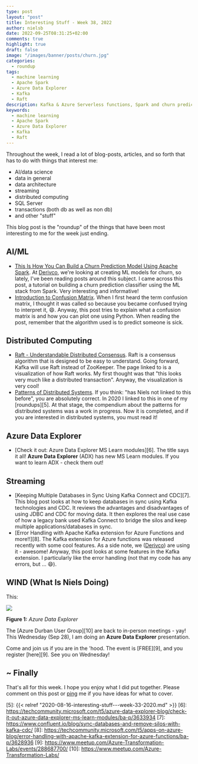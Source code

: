 ```yaml
---
type: post
layout: "post"
title: Interesting Stuff - Week 38, 2022
author: nielsb
date: 2022-09-25T08:31:25+02:00
comments: true
highlight: true
draft: false
image: "/images/banner/posts/churn.jpg"
categories:
  - roundup
tags:
  - machine learning
  - Apache Spark
  - Azure Data Explorer
  - Kafka
  - Raft
description: Kafka & Azure Serverless functions, Spark and churn predictions, the Raft protocol, confusion matrices, and other interesting topics!
keywords:
  - machine learning
  - Apache Spark
  - Azure Data Explorer
  - Kafka
  - Raft   
---
```


Throughout the week, I read a lot of blog-posts, articles, and so forth that has to do with things that interest me:

* AI/data science
* data in general
* data architecture
* streaming
* distributed computing
* SQL Server
* transactions (both db as well as non db)
* and other "stuff"

This blog post is the "roundup" of the things that have been most interesting to me for the week just ending.

<!--more-->

## AI/ML

* [This Is How You Can Build a Churn Prediction Model Using Apache Spark][1]. At [Derivco](/derivco), we're looking at creating ML models for churn, so lately, I've been reading posts around this subject. I came across this post, a tutorial on building a churn prediction classifier using the ML stack from Spark. Very interesting and informative!
* [Introduction to Confusion Matrix][2]. When I first heard the term confusion matrix, I thought it was called so because you became confused trying to interpret it, :smile:. Anyway, this post tries to explain what a confusion matrix is and how you can plot one using Python. When reading the post, remember that the algorithm used is to predict someone is sick.

## Distributed Computing

* [Raft - Understandable Distributed Consensus][3]. Raft is a consensus algorithm that is designed to be easy to understand. Going forward, Kafka will use Raft instead of ZooKeeper. The page linked to is a visualization of how Raft works. My first thought was that "this looks very much like a distributed transaction". Anyway, the visualization is very cool!
* [Patterns of Distributed Systems][4]. If you think: "has Niels not linked to this before", you are absolutely correct. In 2020 I linked to this in one of my [roundups][5]. At that stage, the compendium about the patterns for distributed systems was a work in progress. Now it is completed, and if you are interested in distributed systems, you must read it!

## Azure Data Explorer

* [Check it out: Azure Data Explorer MS Learn modules][6]. The title says it all! **Azure Data Explorer** (ADX) has new MS Learn modules. If you want to learn ADX - check them out!

## Streaming

* [Keeping Multiple Databases in Sync Using Kafka Connect and CDC][7]. This blog post looks at how to keep databases in sync using Kafka technologies and CDC. It reviews the advantages and disadvantages of using JDBC and CDC for moving data. It then explores the real use case of how a legacy bank used Kafka Connect to bridge the silos and keep multiple applications/databases in sync.
* [Error Handling with Apache Kafka extension for Azure Functions and more!!][8]. The Kafka extension for Azure functions was released recently with some cool features. As a side note, we ([Derivco](/derivco)) are using it - awesome! Anyway, this post looks at some features in the Kafka extension. I particularly like the error handling (not that my code has any errors, but ... :smile:).

## WIND (What Is Niels Doing)

This:

![](/images/posts/adx-overview.png)

**Figure 1:** *Azure Data Explorer*

The [Azure Durban User Group][10] are back to in-person meetings - yay! This Wednesday (Sep 28), I am doing an **Azure Data Explorer** presentation.

Come and join us if you are in the 'hood. The event is [FREE][9], and you register [here][9]. See you on Wednesday!

## ~ Finally

That's all for this week. I hope you enjoy what I did put together. Please comment on this post or [ping][ma] me if you have ideas for what to cover.

[ma]: mailto:niels.it.berglund@gmail.com
[mp]: https://blog.acolyer.org
[iq]: https://www.infoq.com/
[ew]: http://sqlonice.com/
[re]: http://blog.revolutionanalytics.com
[sqsk]: https://www.sqlskills.com
[mdaveyblog]: https://mdavey.wordpress.com/
[charlblog]: https://charlla.com/

[jovpop]: https://twitter.com/JovanPop_MSFT
[bobw]: https://twitter.com/bobwardms
[revod]: https://twitter.com/revodavid
[lonny]: https://twitter.com/sqL_handLe
[ewtw]: https://twitter.com/sqlOnIce
[buckw]: https://twitter.com/BuckWoodyMSFT
[mattw]: https://twitter.com/matthewwarren
[murba]: https://twitter.com/muratdemirbas
[daveda]: https://twitter.com/davidthecoder
[adcol]: https://twitter.com/adriancolyer
[jesrod]: https://twitter.com/jrdothoughts
[tomaz]: https://twitter.com/tomaz_tsql
[dataart]: https://twitter.com/dataartisans
[luis]: https://twitter.com/luis_de_sousa
[benstop]: https://twitter.com/benstopford
[conflu]: https://twitter.com/confluentinc
[tylert]: https://twitter.com/tyler_treat
[andrewng]: https://twitter.com/AndrewYNg
[lawr]: https://twitter.com/bytezn
[jue]: https://twitter.com/b0rk
[yan]: https://twitter.com/theburningmonk
[danny]: https://twitter.com/g9yuayon
[rmoff]: https://twitter.com/rmoff
[ryansw]: https://twitter.com/ryanswanstrom
[pabloc]: https://twitter.com/pabloc_ds
[mklep]: https://twitter.com/martinkl
[mdavey]: https://twitter.com/matt_davey
[jboner]: https://twitter.com/jboner
[joeduff]: https://twitter.com/funcOfJoe
[charl]: https://twitter.com/charllamprecht
[dbricks]: https://twitter.com/databricks
[adsit]: https://twitter.com/SitnikAdam
[vicky]: https://twitter.com/vickyharp
[dscentral]: https://twitter.com/DataScienceCtrl
[natemc]: https://twitter.com/natemcmaster
[ads]: https://twitter.com/azuredatastudio
[travw]: https://twitter.com/radtravis
[emilk]: https://twitter.com/IsTheArchitect
[netflx]: https://netflixtechblog.com/

[1]: https://pub.towardsai.net/this-is-how-you-can-build-a-churn-prediction-model-using-spark-e187b7eca339
[2]: https://pub.towardsai.net/introduction-to-confusion-matrix-50676f2756ee
[3]: http://thesecretlivesofdata.com/raft/
[4]: https://martinfowler.com/articles/patterns-of-distributed-systems/
[5]: {{< relref "2020-08-16-interesting-stuff---week-33-2020.md" >}}
[6]: https://techcommunity.microsoft.com/t5/azure-data-explorer-blog/check-it-out-azure-data-explorer-ms-learn-modules/ba-p/3633934
[7]: https://www.confluent.io/blog/sync-databases-and-remove-silos-with-kafka-cdc/
[8]: https://techcommunity.microsoft.com/t5/apps-on-azure-blog/error-handling-with-apache-kafka-extension-for-azure-functions/ba-p/3628936
[9]: https://www.meetup.com/Azure-Transformation-Labs/events/288687700/
[10]: https://www.meetup.com/Azure-Transformation-Labs/
